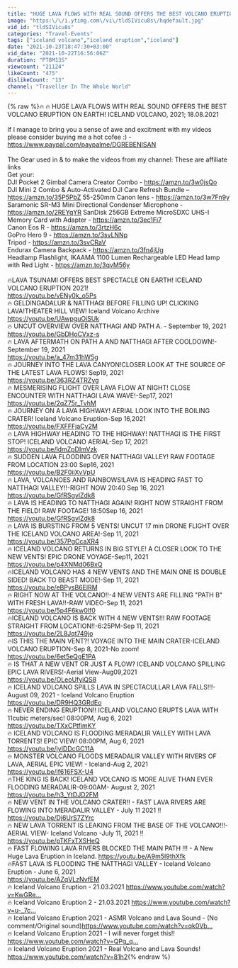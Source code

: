 ```yaml
---
title: "HUGE LAVA FLOWS WITH REAL SOUND OFFERS THE BEST VOLCANO ERUPTION ON EARTH! ICELAND VOLCANO, 2021"
image: "https:\/\/i.ytimg.com\/vi\/tldSIVicu8s\/hqdefault.jpg"
vid_id: "tldSIVicu8s"
categories: "Travel-Events"
tags: ["iceland volcano","iceland eruption","iceland"]
date: "2021-10-23T18:47:30+03:00"
vid_date: "2021-10-22T16:56:06Z"
duration: "PT8M13S"
viewcount: "21124"
likeCount: "475"
dislikeCount: "13"
channel: "Traveller In The Whole World"
---
```

{% raw %}🔥 🔥 HUGE LAVA FLOWS WITH REAL SOUND OFFERS THE BEST VOLCANO ERUPTION ON EARTH! ICELAND VOLCANO, 2021; 18.08.2021<br /><br />If I manage to bring you a sense of awe and excitment with my videos please consider buying me a hot cofee :) - <a rel="nofollow" target="blank" href="https://www.paypal.com/paypalme/DGREBENISAN">https://www.paypal.com/paypalme/DGREBENISAN</a><br /><br />The Gear used in &amp; to make the videos from my channel: These are affiliate links <br />Get your: <br />DJI Pocket 2 Gimbal Camera Creator Combo - <a rel="nofollow" target="blank" href="https://amzn.to/3w0jsQo">https://amzn.to/3w0jsQo</a><br /> DJI Mini 2 Combo &amp; Auto-Activated DJI Care Refresh Bundle – <a rel="nofollow" target="blank" href="https://amzn.to/35P5PbZ">https://amzn.to/35P5PbZ</a> 55-250mm Canon lens - <a rel="nofollow" target="blank" href="https://amzn.to/3w7Fn9y">https://amzn.to/3w7Fn9y</a><br />​ Saramonic SR-M3 Mini Directional Condenser Microphone - <a rel="nofollow" target="blank" href="https://amzn.to/2REYqYR​">https://amzn.to/2REYqYR​</a> SanDisk 256GB Extreme MicroSDXC UHS-I Memory Card with Adapter - <a rel="nofollow" target="blank" href="https://amzn.to/3ec1Fi7">https://amzn.to/3ec1Fi7</a><br />​ Canon Eos R - <a rel="nofollow" target="blank" href="https://amzn.to/3rtzH6c">https://amzn.to/3rtzH6c</a> <br />​GoPro Hero 9 - <a rel="nofollow" target="blank" href="https://amzn.to/3svLNNp​">https://amzn.to/3svLNNp​</a> <br />Tripod - <a rel="nofollow" target="blank" href="https://amzn.to/3svCRaV​">https://amzn.to/3svCRaV​</a> <br />Endurax Camera Backpack - <a rel="nofollow" target="blank" href="https://amzn.to/3fn4jUg">https://amzn.to/3fn4jUg</a> <br />Headlamp Flashlight, IKAAMA 1100 Lumen Rechargeable LED Head lamp with Red Light - <a rel="nofollow" target="blank" href="https://amzn.to/3qvM56y">https://amzn.to/3qvM56y</a> <br /><br />🔥LAVA TSUNAMI OFFERS BEST SPECTACLE ON EARTH! ICELAND VOLCANO ERUPTION 2021!<br /><a rel="nofollow" target="blank" href="https://youtu.be/vENy0k_o5Ps">https://youtu.be/vENy0k_o5Ps</a><br />🔥 GELDINGADALUR &amp; NATTHAGI BEFORE FILLING UP! CLICKING LAVA!THEATER HILL VIEW! Iceland Volcano Archive <br /><a rel="nofollow" target="blank" href="https://youtu.be/UAwpguOiSUk">https://youtu.be/UAwpguOiSUk</a><br />🔥 UNCUT OVERVIEW OVER NATTHAGI AND PATH A. - September 19, 2021<br /><a rel="nofollow" target="blank" href="https://youtu.be/GbDHoCVxz-s">https://youtu.be/GbDHoCVxz-s</a><br />🔥 LAVA AFTERMATH ON PATH A AND NATTHAGI AFTER COOLDOWN!-September 19, 2021<br /><a rel="nofollow" target="blank" href="https://youtu.be/a_47m31hW5g">https://youtu.be/a_47m31hW5g</a><br />🔥 JOURNEY INTO THE LAVA CANYON!CLOSER LOOK AT THE SOURCE OF THE LATEST LAVA FLOWS! Sep19, 2021<br /><a rel="nofollow" target="blank" href="https://youtu.be/363RZ4TRZyg">https://youtu.be/363RZ4TRZyg</a><br />🔥 MESMERISING FLIGHT OVER LAVA FLOW AT NIGHT! CLOSE ENCOUNTER WITH NATTHAGI LAVA WAVE!-Sep17, 2021<br /><a rel="nofollow" target="blank" href="https://youtu.be/2qZ75r_TvhM">https://youtu.be/2qZ75r_TvhM</a><br />🔥 JOURNEY ON A LAVA HIGHWAY! AERIAL LOOK INTO THE BOILING CRATER! Iceland Volcano Eruption-Sep 16,2021<br /><a rel="nofollow" target="blank" href="https://youtu.be/FXFFFjaCy2M">https://youtu.be/FXFFFjaCy2M</a><br />🔥 LAVA HIGHWAY HEADING TO THE HIGHWAY! NATTHAGI IS THE FIRST STOP! ICELAND VOLCANO AERIAL-Sep 17, 2021  <br /><a rel="nofollow" target="blank" href="https://youtu.be/ldmZpDImVzk">https://youtu.be/ldmZpDImVzk</a><br />🔥 SUDDEN LAVA FLOODING OVER NATTHAGI VALLEY! RAW FOOTAGE FROM LOCATION  23:00 Sep16, 2021<br /><a rel="nofollow" target="blank" href="https://youtu.be/B2F0iiXvVpU">https://youtu.be/B2F0iiXvVpU</a><br /> 🔥 LAVA, VOLCANOES AND RAINBOWS!LAVA IS HEADING FAST TO NATTHAGI VALLEY!!-RIGHT NOW 20:40 Sep 16, 2021<br /><a rel="nofollow" target="blank" href="https://youtu.be/GfRSgvlZdk8">https://youtu.be/GfRSgvlZdk8</a><br />🔥 LAVA IS HEADING TO NATTHAGI AGAIN! RIGHT NOW STRAIGHT FROM THE FIELD! RAW FOOTAGE! 18:50Sep 16, 2021<br /><a rel="nofollow" target="blank" href="https://youtu.be/GfRSgvlZdk8">https://youtu.be/GfRSgvlZdk8</a><br />🔥 LAVA IS BURSTING FROM 5 VENTS! UNCUT 17 min DRONE FLIGHT OVER THE ICELAND VOLCANO AREA!-Sep 11, 2021<br /><a rel="nofollow" target="blank" href="https://youtu.be/357PgCcaXR4">https://youtu.be/357PgCcaXR4</a><br />🔥 ICELAND VOLCANO RETURNS IN BIG STYLE! A CLOSER LOOK TO THE NEW VENTS! EPIC DRONE VOYAGE-Sep11, 2021<br /><a rel="nofollow" target="blank" href="https://youtu.be/p4XNMd06BxQ">https://youtu.be/p4XNMd06BxQ</a><br />🔥ICELAND VOLCANO HAS 4 NEW VENTS AND THE MAIN ONE IS DOUBLE SIDED!  BACK TO BEAST MODE!-Sep 11, 2021<br /><a rel="nofollow" target="blank" href="https://youtu.be/eBPysB6ElRM">https://youtu.be/eBPysB6ElRM</a><br />🔥 RIGHT NOW AT THE VOLCANO!!-4 NEW VENTS ARE FILLING &quot;PATH B&quot; WITH FRESH LAVA!!-RAW VIDEO-Sep 11, 2021<br /><a rel="nofollow" target="blank" href="https://youtu.be/5p4F6kw0lf0">https://youtu.be/5p4F6kw0lf0</a><br />🔥ICELAND VOLCANO IS BACK WITH 4 NEW VENTS!!! RAW FOOTAGE STRAIGHT FROM LOCATION!!-6:25PM-Sep 11, 2021<br /><a rel="nofollow" target="blank" href="https://youtu.be/2L8Jqt749jo">https://youtu.be/2L8Jqt749jo</a><br />🔥IS THIS THE MAIN VENT?! VOYAGE INTO THE MAIN CRATER-ICELAND VOLCANO ERUPTION-Sep 8, 2021-No zoom!<br /><a rel="nofollow" target="blank" href="https://youtu.be/6et5eQgE1PA">https://youtu.be/6et5eQgE1PA</a><br />🔥 IS THAT A NEW VENT OR JUST A FLOW? ICELAND VOLCANO SPILLING EPIC LAVA RIVERS!-Aerial View-Aug09,2021<br /><a rel="nofollow" target="blank" href="https://youtu.be/OLeoUfyiQS8">https://youtu.be/OLeoUfyiQS8</a><br />🔥 ICELAND VOLCANO SPILLS LAVA IN SPECTACULLAR LAVA FALLS!!!-August 09, 2021 - Iceland Volcano Eruption <br /><a rel="nofollow" target="blank" href="https://youtu.be/DR9HQ3GRdEo">https://youtu.be/DR9HQ3GRdEo</a><br />🔥 NEVER ENDING ERUPTION!!   ICELAND VOLCANO ERUPTS LAVA WITH 11cubic meters/sec!  08:00PM, Aug 6, 2021<br /><a rel="nofollow" target="blank" href="https://youtu.be/TXxCPtfimKY">https://youtu.be/TXxCPtfimKY</a><br />🔥 ICELAND VOLCANO IS FLOODING MERADALIR VALLEY WITH LAVA TORRENTS! EPIC VIEW! 08:00PM, Aug 6, 2021<br /><a rel="nofollow" target="blank" href="https://youtu.be/jyIDDcGC11A">https://youtu.be/jyIDDcGC11A</a><br />🔥 MONSTER VOLCANO FLOODS MERADALIR VALLEY WITH RIVERS OF LAVA, AERIAL EPIC VIEW! - Iceland-Aug 2, 2021<br /><a rel="nofollow" target="blank" href="https://youtu.be/if616FSX-U4">https://youtu.be/if616FSX-U4</a><br />🔥THE KING IS BACK! ICELAND VOLCANO IS MORE ALIVE THAN EVER FLOODING MERADALIR-09:00AM- August 2, 2021<br /><a rel="nofollow" target="blank" href="https://youtu.be/h3_YtDJD2FM">https://youtu.be/h3_YtDJD2FM</a><br />🔥 NEW VENT IN THE VOLCANO CRATER!! - FAST LAVA RIVERS ARE FLOWING INTO MERADALIR VALLEY - July 11 2021 !!  <br /><a rel="nofollow" target="blank" href="https://youtu.be/Dj6UrS7ZYrc">https://youtu.be/Dj6UrS7ZYrc</a><br />🔥 NEW LAVA TORRENT IS LEAKING FROM THE BASE OF THE VOLCANO!!!-AERIAL VIEW- Iceland Volcano -July 11, 2021 !!<br /><a rel="nofollow" target="blank" href="https://youtu.be/pTKFxTXSHeQ">https://youtu.be/pTKFxTXSHeQ</a><br />🔥 FAST FLOWING LAVA RIVERS BLOCKED THE MAIN PATH !!! - A New Huge Lava Eruption in Iceland.  <a rel="nofollow" target="blank" href="https://youtu.be/A9m5I9thXfk">https://youtu.be/A9m5I9thXfk</a><br />🔥FAST LAVA IS FLOODING THE NÁTTHAGI VALLEY - Iceland Volcano Eruption - June 6, 2021<br /><a rel="nofollow" target="blank" href="https://youtu.be/AZqVLzNvfEM">https://youtu.be/AZqVLzNvfEM</a><br />🔥 Iceland Volcano Eruption - 21.03.2021 <a rel="nofollow" target="blank" href="https://www.youtube.com/watch?v=KwGRe...​">https://www.youtube.com/watch?v=KwGRe...​</a> <br />🔥 Iceland Volcano Eruption 2 - 21.03.2021 <a rel="nofollow" target="blank" href="https://www.youtube.com/watch?v=u-_7c...​">https://www.youtube.com/watch?v=u-_7c...​</a> <br />🔥 Iceland Volcano Eruption 2021 - ASMR Volcano and Lava Sound - (No comment/Original sound)<a rel="nofollow" target="blank" href="https://www.youtube.com/watch?v=qk0Vb...​">https://www.youtube.com/watch?v=qk0Vb...​</a> <br />🔥 Iceland Volcano Eruption 2021 - I will never forget this!! <a rel="nofollow" target="blank" href="https://www.youtube.com/watch?v=QPg_q...​">https://www.youtube.com/watch?v=QPg_q...​</a> <br />🔥 Iceland Volcano Eruption 2021 - Real Volcano and Lava Sounds! <a rel="nofollow" target="blank" href="https://www.youtube.com/watch?v=81h2">https://www.youtube.com/watch?v=81h2</a>{% endraw %}
